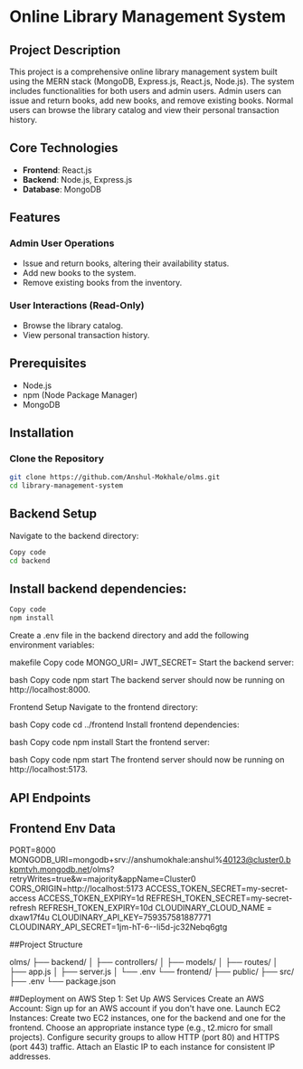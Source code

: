 # Online Library Management System

## Project Description

This project is a comprehensive online library management system built using the MERN stack (MongoDB, Express.js, React.js, Node.js). The system includes functionalities for both users and admin users. Admin users can issue and return books, add new books, and remove existing books. Normal users can browse the library catalog and view their personal transaction history.

## Core Technologies
- **Frontend**: React.js
- **Backend**: Node.js, Express.js
- **Database**: MongoDB

## Features

### Admin User Operations
- Issue and return books, altering their availability status.
- Add new books to the system.
- Remove existing books from the inventory.

### User Interactions (Read-Only)
- Browse the library catalog.
- View personal transaction history.

## Prerequisites

- Node.js
- npm (Node Package Manager)
- MongoDB

## Installation

### Clone the Repository

```bash
git clone https://github.com/Anshul-Mokhale/olms.git
cd library-management-system
```


## Backend Setup
Navigate to the backend directory:

```bash
Copy code
cd backend
```
## Install backend dependencies:

```bash
Copy code
npm install
```
Create a .env file in the backend directory and add the following environment variables:

makefile
Copy code
MONGO_URI=<Your MongoDB URI>
JWT_SECRET=<Your JWT Secret>
Start the backend server:

bash
Copy code
npm start
The backend server should now be running on http://localhost:8000.

Frontend Setup
Navigate to the frontend directory:

bash
Copy code
cd ../frontend
Install frontend dependencies:

bash
Copy code
npm install
Start the frontend server:

bash
Copy code
npm start
The frontend server should now be running on http://localhost:5173.

## API Endpoints


## Frontend Env Data

PORT=8000
MONGODB_URI=mongodb+srv://anshumokhale:anshul%40123@cluster0.bkpmtvh.mongodb.net/olms?retryWrites=true&w=majority&appName=Cluster0
CORS_ORIGIN=http://localhost:5173
ACCESS_TOKEN_SECRET=my-secret-access
ACCESS_TOKEN_EXPIRY=1d
REFRESH_TOKEN_SECRET=my-secret-refresh
REFRESH_TOKEN_EXPIRY=10d
CLOUDINARY_CLOUD_NAME = dxaw17f4u
CLOUDINARY_API_KEY=759357581887771
CLOUDINARY_API_SECRET=1jm-hT-6--li5d-jc32Nebq6gtg

##Project Structure

olms/
├── backend/
│   ├── controllers/
│   ├── models/
│   ├── routes/
│   ├── app.js
│   ├── server.js
│   └── .env
└── frontend/
    ├── public/
    ├── src/
    ├── .env
    └── package.json


##Deployment on AWS
Step 1: Set Up AWS Services
Create an AWS Account: Sign up for an AWS account if you don't have one.
Launch EC2 Instances:
Create two EC2 instances, one for the backend and one for the frontend.
Choose an appropriate instance type (e.g., t2.micro for small projects).
Configure security groups to allow HTTP (port 80) and HTTPS (port 443) traffic.
Attach an Elastic IP to each instance for consistent IP addresses.
